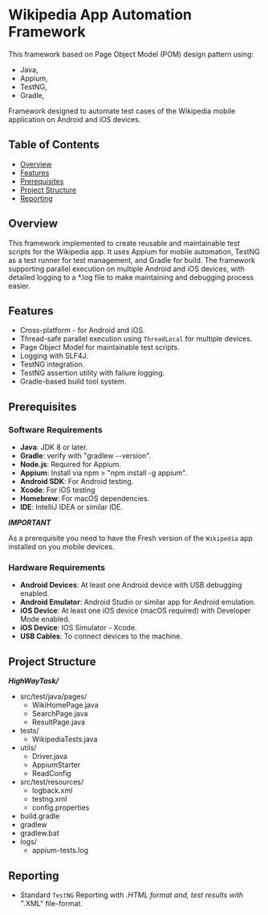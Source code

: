 # Wikipedia App Automation Framework

This framework based on Page Object Model (POM) design pattern using:
- Java,
- Appium,
- TestNG,
- Gradle,

Framework designed to automate test cases of the Wikipedia mobile application on Android and iOS devices.

## Table of Contents
- [Overview](#overview)
- [Features](#features)
- [Prerequisites](#prerequisites)
- [Project Structure](#project-structure)
- [Reporting](#reporting)

## Overview
This framework implemented to create reusable and maintainable test scripts for the Wikipedia app.
It uses Appium for mobile automation, TestNG as a test runner for test management, and Gradle for build.
The framework supporting parallel execution on multiple Android and iOS devices, with detailed logging to a *.log file to make maintaining and debugging process easier.

## Features
- Cross-platform - for Android and iOS.
- Thread-safe parallel execution using `ThreadLocal` for multiple devices.
- Page Object Model for maintainable test scripts.
- Logging with SLF4J.
- TestNG integration.
- TestNG assertion utility with failure logging.
- Gradle-based build tool system.

## Prerequisites
### Software Requirements
- **Java**: JDK 8 or later.
- **Gradle**: verify with "gradlew --version".
- **Node.js**: Required for Appium.
- **Appium**: Install via npm > "npm  install -g appium".
- **Android SDK**: For Android testing.
- **Xcode**: For iOS testing
- **Homebrew**: For macOS dependencies.
- **IDE**: IntelliJ IDEA or similar IDE.

***IMPORTANT***

As a prerequisite you need to have the Fresh version of the `Wikipedia` app installed on you mobile devices.


### Hardware Requirements
- **Android Devices**: At least one Android device with USB debugging enabled.
- **Android Emulator**: Android Studio or similar app for Android emulation.
- **iOS Device**: At least one iOS device (macOS required) with Developer Mode enabled.
- **iOS Device**: IOS Simulator - Xcode.
- **USB Cables**: To connect devices to the machine.

## Project Structure

***HighWayTask/***
- src/test/java/pages/ 
  * WikiHomePage.java 
  * SearchPage.java 
  * ResultPage.java
- tests/
  * WikipediaTests.java
- utils/
  * Driver.java
  * AppiumStarter
  * ReadConfig 
- src/test/resources/
  * logback.xml        
  * testng.xml
  * config.properties 
- build.gradle          
- gradlew                
- gradlew.bat            
- logs/                 
  * appium-tests.log

## Reporting

- Standard `TestNG` Reporting with *.HTML format and, test results with "*.XML" file-format.